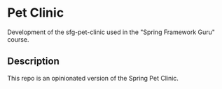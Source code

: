 # Pet Clinic

Development of the sfg-pet-clinic used in the "Spring Framework Guru" course.

## Description

This repo is an opinionated version of the Spring Pet Clinic.
